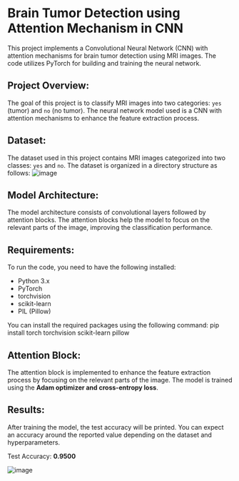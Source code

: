 # Brain Tumor Detection using Attention Mechanism in CNN

This project implements a Convolutional Neural Network (CNN) with attention mechanisms for brain tumor detection using MRI images. The code utilizes PyTorch for building and training the neural network.

## Project Overview:

The goal of this project is to classify MRI images into two categories: `yes` (tumor) and `no` (no tumor). The neural network model used is a CNN with attention mechanisms to enhance the feature extraction process.

## Dataset:

The dataset used in this project contains MRI images categorized into two classes: `yes` and `no`. The dataset is organized in a directory structure as follows:
![image](https://github.com/ronakbediya310/Visual-Attention-For-Brain-Tumor-Detection/assets/124416368/f4f99a18-b6f3-4491-8e36-ce2f3258d651)



## Model Architecture:

The model architecture consists of convolutional layers followed by attention blocks. The attention blocks help the model to focus on the relevant parts of the image, improving the classification performance.

## Requirements:

To run the code, you need to have the following installed:

- Python 3.x
- PyTorch
- torchvision
- scikit-learn
- PIL (Pillow)

You can install the required packages using the following command:
pip install torch torchvision scikit-learn pillow

## Attention Block:
The attention block is implemented to enhance the feature extraction process by focusing on the relevant parts of the image.
The model is trained using the **Adam optimizer and cross-entropy loss**.

## Results:
After training the model, the test accuracy will be printed. You can expect an accuracy around the reported value depending on the dataset and hyperparameters.

Test Accuracy: **0.9500**

![image](https://github.com/ronakbediya310/Visual-Attention-For-Brain-Tumor-Detection/assets/124416368/7b4b7cbd-dd86-421d-9f12-b97cd59752b2)

